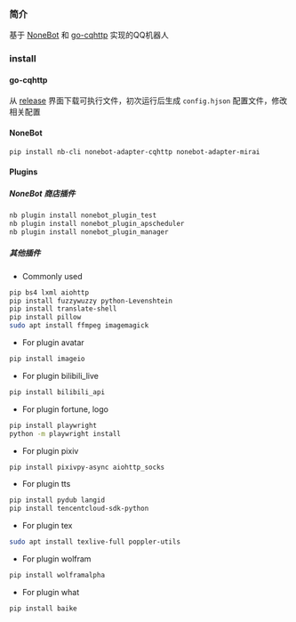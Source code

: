 ### 简介

基于 [NoneBot](https://github.com/nonebot/nonebot2) 和 [go-cqhttp](https://github.com/Mrs4s/go-cqhttp) 实现的QQ机器人

### install

#### go-cqhttp

从 [release](https://github.com/Mrs4s/go-cqhttp/releases) 界面下载可执行文件，初次运行后生成 `config.hjson` 配置文件，修改相关配置

#### NoneBot

```bash
pip install nb-cli nonebot-adapter-cqhttp nonebot-adapter-mirai
```

#### Plugins

##### NoneBot 商店插件
```bash
nb plugin install nonebot_plugin_test
nb plugin install nonebot_plugin_apscheduler
nb plugin install nonebot_plugin_manager
```

##### 其他插件

- Commonly used

```bash
pip bs4 lxml aiohttp
pip install fuzzywuzzy python-Levenshtein
pip install translate-shell
pip install pillow
sudo apt install ffmpeg imagemagick
```

- For plugin avatar

```bash
pip install imageio
```

- For plugin bilibili_live

```bash
pip install bilibili_api
```

- For plugin fortune, logo

```bash
pip install playwright
python -m playwright install
```

- For plugin pixiv

```bash
pip install pixivpy-async aiohttp_socks
```

- For plugin tts

```bash
pip install pydub langid
pip install tencentcloud-sdk-python
```
<!-- sudo apt install nodejs npm
sudo npm install wx-voice --save
sudo npm install wx-voice -g
sudo wx-voice compile -->

- For plugin tex

```bash
sudo apt install texlive-full poppler-utils
```

- For plugin wolfram

```bash
pip install wolframalpha
```

- For plugin what

```bash
pip install baike
```

